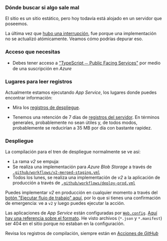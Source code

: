 ### Dónde buscar si algo sale mal

El sitio es un sitio estático, pero hoy todavía está alojado en un servidor que poseemos.

La última vez que [hubo una interrupción](https://github.com/microsoft/TypeScript-Website/issues/385), fue porque una implementación no se actualizó atómicamente. Veamos cómo podrías depurar eso.

### Acceso que necesitas

- Debes tener acceso a ["TypeScript ⏤ Public Facing Services"](https://ms.portal.azure.com/#@microsoft.onmicrosoft.com/asset/Microsoft_Azure_Billing/Subscription/subscriptions/57bfeeed-c34a-4ffd-a06b-ccff27ac91b8) por medio de una suscripción en *Azure*

### Lugares para leer registros

Actualmente estamos ejecutando *App Service*, los lugares donde puedes encontrar información:

- Mira los [registros de despliegue](https://ms.portal.azure.com/#@microsoft.onmicrosoft.com/resource/subscriptions/99160d5b-9289-4b66-8074-ed268e739e8e/resourceGroups/Default-Web-WestUS/providers/Microsoft.Web/sites/TypeScript-1ebb3390-2634-4956-a955-eab987b7bb25/vstscd).

- Tenemos una retención de 7 días de [registros del servidor](https://ms.portal.azure.com/#@microsoft.onmicrosoft.com/resource/subscriptions/99160d5b-9289-4b66-8074-ed268e739e8e/resourceGroups/Default-Web-WestUS/providers/Microsoft.Web/sites/TypeScript-1ebb3390-2634-4956-a955-eab987b7bb25/logStream). En términos generales, probablemente no sean útiles y, de todos modos, probablemente se reducirían a 35 MB por día con bastante rapidez.

### Despliegue

La compilación para el tren de despliegue normalmente se ve así:

- La rama *v2* se empuja:
- Se realiza una implementación para *Azure Blob Storage* a través de [`.github/workflows/v2-merged-staging.yml`](https://github.com/microsoft/TypeScript-website/blob/v2/.github/workflows/v2-merged-staging.yml)
- Todos los lunes, se realiza una implementación de *v2* a la aplicación de producción a través de [`.github/workflows/deploy-prod.yml`](https://github.com/microsoft/TypeScript-website/blob/v2/.github/workflows/deploy-prod.yml)

Puedes implementar *v2* en producción en cualquier momento a través del [botón "Ejecutar flujo de trabajo" aquí](https://github.com/microsoft/TypeScript-Website/actions?query=workflow%3A%22Monday+Website+Push+To+Production%22), por lo que si tienes una confirmación de emergencia: ve a `v2` y luego puedes ejecutar la acción.

Las aplicaciones de *App Service* están configuradas por [`Web.config`](https://github.com/microsoft/TypeScript-website/blob/v2/packages/typescriptlang-org/static/Web.config). [Aquí hay una referencia sobre el formato](https://hangouts.google.com/call/H553wrJ9d97l2LMpNh9hAEEE). He visto archivos (`*.json` y `*.manifest`) ser 404 en el sitio porque no estaban en la configuración.

Revisa los registros de compilación, siempre están en [Acciones de *GitHub*](https://github.com/microsoft/TypeScript-Website/actions)

